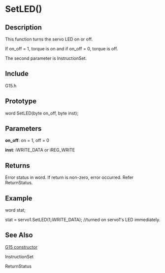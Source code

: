 # SetLED() #

## Description ##
This function turns the servo LED on or off.

If on\_off = 1, torque is on and if on\_off = 0, torque is off.

The second parameter is InstructionSet.

## Include ##
G15.h

## Prototype ##
word SetLED(byte on\_off, byte inst);

## Parameters ##
**on\_off**: on = 1, off = 0

**inst**: iWRITE\_DATA or iREG\_WRITE

## Returns ##
Error status in word. If return is non-zero, error occurred. Refer ReturnStatus.

## Example ##
word stat;

stat = servo1.SetLED(1,iWRITE\_DATA);  //turned on servo1's LED immediately.

## See Also ##
[G15 constructor](http://code.google.com/p/cytron-g15-shield/wiki/G15)

InstructionSet

ReturnStatus